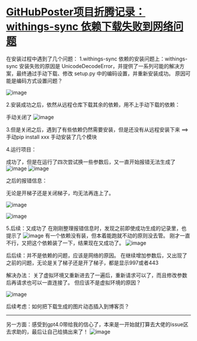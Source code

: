 # [GitHubPoster项目折腾记录：withings-sync 依赖下载失败到网络问题](https://github.com/QiYongchuan/MyGitBlog/issues/64)

在安装过程中遇到了几个问题：
1.withings-sync 依赖的安装问题上：withings-sync 安装失败的原因是 UnicodeDecodeError，并提供了一系列可能的解决方案，最终通过手动下载、修改 setup.py 中的编码设置，并重新安装成功。  原因可能是编码方式设置问题？

![image](https://github.com/QiYongchuan/MyGitBlog/assets/105039020/406db6e6-ea6c-4243-9c60-fa1a0dfff20d)

2.安装成功之后，依然从远程仓库下载其余的依赖，用不上手动下载的依赖：

手动关闭了
![image](https://github.com/QiYongchuan/MyGitBlog/assets/105039020/bca6f36e-91e2-4858-9ed5-d3dc9cf91296)

3.但是关闭之后，遇到了有些依赖仍然需要安装，但是还没有从远程安装下来  ==>  手动pip install xxx   手动安装了几个模块


4.运行项目：

成功了，但是在运行了四次尝试换一些参数后，又一直开始报错无法生成了
![image](https://github.com/QiYongchuan/MyGitBlog/assets/105039020/52454f9f-69db-40b6-8554-a62325050b8f)
![image](https://github.com/QiYongchuan/MyGitBlog/assets/105039020/6e20b5da-c4a4-4c2a-be87-74b1ab5490d7)

之后的报错信息：

无论是开梯子还是关闭梯子，均无法再连上了。

![image](https://github.com/QiYongchuan/MyGitBlog/assets/105039020/7b3d3fd4-5df0-4c6b-8dfd-60b22ac964df)

![image](https://github.com/QiYongchuan/MyGitBlog/assets/105039020/f68faebc-05dd-4eff-b5fb-61dfef2fdcc6)


5.后续：又成功了
在刚刚整理报错信息时，发现之前即使成功生成的记录里，也提示了
![image](https://github.com/QiYongchuan/MyGitBlog/assets/105039020/ac573b12-e5e1-4af6-89f9-89d87e953cc3)
有一个依赖没有装，但本着能跑就不动的原则没去管。
刚才一直不行，又把这个依赖装了一下，结果现在又成功了。
![image](https://github.com/QiYongchuan/MyGitBlog/assets/105039020/4e42463e-4bcb-420e-b37b-16583bfebb80)

后后续：并不是依赖的问题，应该是网络的原因。
在继续增加参数后，又出现了之前的问题，无论是关了梯子还是开了梯子，都是显示997或者443

解决办法：
关了虚拟环境又重新进去了一遍后，重新请求可以了，而且修改参数后再请求也可以一直连接了。
但应该不是虚拟环境的原因？

![image](https://github.com/QiYongchuan/MyGitBlog/assets/105039020/43c6dd95-e609-4e1d-bdd7-4600db380821)


后续考虑：如何把下载生成的图片动态插入到博客页？

---

另一方面：感受到gpt4.0带给我的信心了，本来是一开始就打算去大佬的issue区去求助的，最后让自己给搞出来了！
![image](https://github.com/QiYongchuan/MyGitBlog/assets/105039020/40f764e3-2b93-4c6a-9954-6009c95a3eaf)
